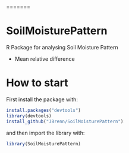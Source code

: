 
=======
# SoilMoisturePattern
R Package for analysing Soil Moisture Pattern
* Mean relative difference

# How to start

First install the package with:

```R
install.packages("devtools")
library(devtools)
install_github("JBrenn/SoilMoisturePattern")
```

and then import the library with:

```R
library(SoilMoisturePattern)
```
